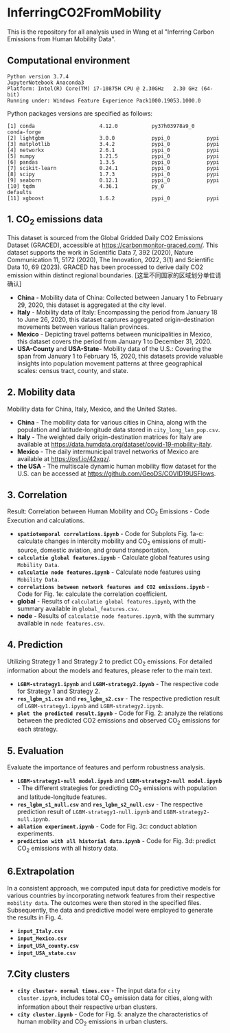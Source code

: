 # InferringCO2FromMobility
This is the repository for all analysis used in Wang et al "Inferring Carbon Emissions from Human Mobility Data".
## Computational environment

```
Python version 3.7.4 
JupyterNotebook Anaconda3
Platform: Intel(R) Core(TM) i7-10875H CPU @ 2.30GHz   2.30 GHz (64-bit)
Running under: Windows Feature Experience Pack1000.19053.1000.0
```
Python packages versions are specified as follows:

```
[1] conda                     4.12.0           py37h03978a9_0    conda-forge
[2] lightgbm                  3.0.0            pypi_0            pypi
[3] matplotlib                3.4.2            pypi_0            pypi
[4] networkx                  2.6.1            pypi_0            pypi
[5] numpy                     1.21.5           pypi_0            pypi
[6] pandas                    1.3.5            pypi_0            pypi
[7] scikit-learn              0.24.1           pypi_0            pypi
[8] scipy                     1.7.3            pypi_0            pypi
[9] seaborn                   0.12.1           pypi_0            pypi
[10] tqdm                     4.36.1           py_0              defaults
[11] xgboost                  1.6.2            pypi_0            pypi
```


## 1. CO<sub>2</sub> emissions data
This dataset is sourced from the Global Gridded Daily CO2 Emissions Dataset (GRACED), accessible at https://carbonmonitor-graced.com/. This dataset supports the work in Scientific Data 7, 392 (2020), Nature Communication 11, 5172 (2020), The Innovation, 2022, 3(1) and Scientific Data 10, 69 (2023). GRACED has been processed to derive daily CO2 emission within distinct regional boundaries. [这里不同国家的区域划分单位请确认]
* **China** - Mobility data of China: Collected between January 1 to February 29, 2020, this dataset is aggregated at the city level.
* **Italy** - Mobility data of Italy: Encompassing the period from January 18 to June 26, 2020, this dataset captures aggregated origin-destination movements between various Italian provinces.
* **Mexico** - Depicting travel patterns between municipalities in Mexico, this dataset covers the period from January 1 to December 31, 2020.
* **USA-County** and **USA-State**- Mobility data of the U.S.: Covering the span from January 1 to February 15, 2020, this datasets provide valuable insights into population movement patterns at three geographical scales: census tract, county, and state.

## 2. Mobility data
Mobility data for China, Italy, Mexico, and the United States.
* **China** - The mobility data for various cities in China, along with the population and latitude-longitude data stored in `city_long_lan_pop.csv`.
* **Italy** - The weighted daily origin-destination matrices for Italy are available at https://data.humdata.org/dataset/covid-19-mobility-italy.
* **Mexico** - The daily intermunicipal travel networks of Mexico are available at https://osf.io/42xqz/.
* **the USA** - The multiscale dynamic human mobility flow dataset for the U.S. can be accessed at https://github.com/GeoDS/COVID19USFlows.

## 3. Correlation
Result: Correlation between Human Mobility and CO<sub>2</sub> Emissions - Code Execution and calculations.

* **`spatiotemporal correlations.ipynb`** - Code for Subplots Fig. 1a-c: calculate changes in intercity mobility and CO<sub>2</sub> emissions of multi-source, domestic aviation, and ground transportation.
* **`calculatie global features.ipynb`** - Calculate global features using `Mobility Data`.
* **`calculatie node features.ipynb`** - Calculate node features using `Mobility Data`.
* **`correlations between network features and CO2 emissions.ipynb`** - Code for Fig. 1e: calculate the correlation coefficient.
* **global** - Results of `calculatie global features.ipynb`, with the summary available in `global_features.csv`.
* **node** - Results of `calculatie node features.ipynb`, with the summary available in `node features.csv`.

## 4. Prediction
Utilizing Strategy 1 and Strategy 2 to predict CO<sub>2</sub> emissions. For detailed information about the models and features, please refer to the main text.
* **`LGBM-strategy1.ipynb`** and **`LGBM-strategy2.ipynb`** - The respective code for Strategy 1 and Strategy 2.
* **`res_lgbm_s1.csv`** and **`res_lgbm_s2.csv`** - The respective prediction result of `LGBM-strategy1.ipynb` and `LGBM-strategy2.ipynb`.
* **`plot the predicted result.ipynb`** - Code for Fig. 2: analyze the relations between the predicted CO2 emissions and observed CO<sub>2</sub> emissions for each strategy.

## 5. Evaluation
Evaluate the importance of features and perform robustness analysis.
* **`LGBM-strategy1-null model.ipynb`** and **`LGBM-strategy2-null model.ipynb`** - The different strategies for predicting CO<sub>2</sub> emissions with population and latitude-longitude features.
* **`res_lgbm_s1_null.csv`** and **`res_lgbm_s2_null.csv`** - The respective prediction result of `LGBM-strategy1-null.ipynb` and `LGBM-strategy2-null.ipynb`.
* **`ablation experiment.ipynb`** - Code for Fig. 3c: conduct ablation experiments.
* **`prediction with all historial data.ipynb`** - Code for Fig. 3d: predict CO<sub>2</sub> emissions with all history data.


## 6.Extrapolation
In a consistent approach, we computed input data for predictive models for various countries by incorporating network features from their respective `mobility data`. The outcomes were then stored in the specified files. Subsequently, the data and predictive model were employed to generate the results in Fig. 4.
* **`input_Italy.csv`**
* **`input_Mexico.csv`**
* **`input_USA_county.csv`**
* **`input_USA_state.csv`**

## 7.City clusters
* **`city cluster- normal times.csv`** - The input data for `city cluster.ipynb`, includes total CO<sub>2</sub> emission data for cities, along with information about their respective urban clusters.
* **`city cluster.ipynb`** - Code for Fig. 5: analyze the characteristics of human mobility and CO<sub>2</sub> emissions in urban clusters.
